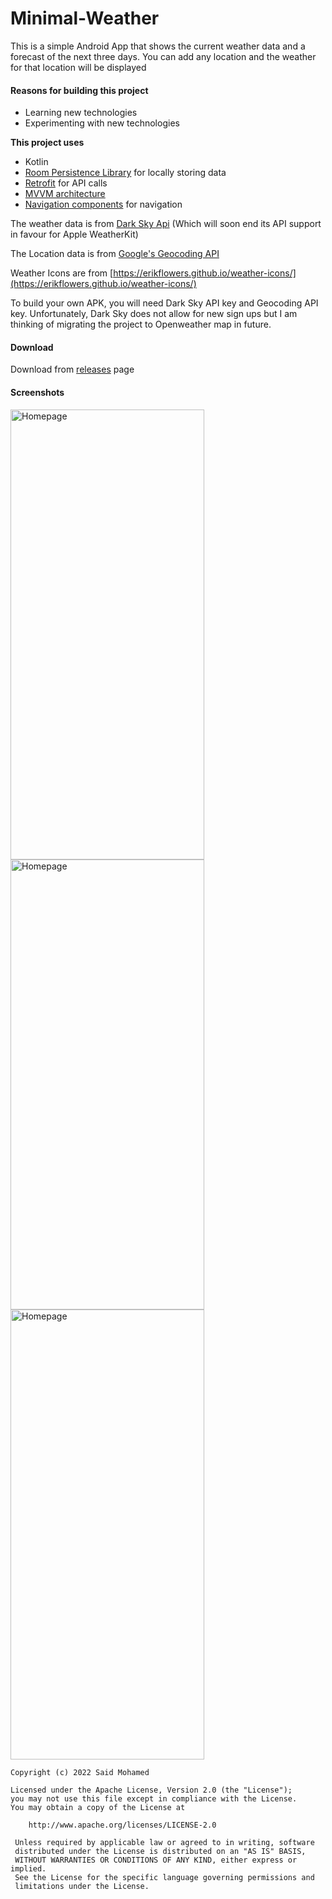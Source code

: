 # Minimal-Weather

This is a simple Android App that shows the current weather data and a forecast of the next three days. You can add any location and the weather for that location will be displayed

#### Reasons for building this project

- Learning new technologies
- Experimenting with new technologies

**This project uses**

- Kotlin
- [Room Persistence Library](https://developer.android.com/training/data-storage/room) for locally storing data
- [Retrofit](https://square.github.io/retrofit/) for API calls
- [MVVM architecture](https://developer.android.com/topic/architecture)
- [Navigation components](https://developer.android.com/guide/navigation/navigation-getting-started) for navigation

The weather data is from [Dark Sky Api](https://darksky.net/dev) (Which will soon end its API support in favour for Apple WeatherKit)

The Location data is from [Google's Geocoding API](https://developers.google.com/maps/documentation/geocoding/overview)

Weather Icons are from [https://erikflowers.github.io/weather-icons/](https://erikflowers.github.io/weather-icons/)

To build your own APK, you will need Dark Sky API key and Geocoding API key. Unfortunately, Dark Sky does not allow for new sign ups but I am thinking of migrating the project to Openweather map in future.

#### Download

Download from [releases](https://github.com/saidmsaid81/Minimal-Weather/releases) page

#### Screenshots
<img src="https://user-images.githubusercontent.com/6289431/185983298-721f41a7-0f6a-495d-ad78-24c3b46240ba.jpg" alt="Homepage" width="310" height="720"/>  <img src="https://user-images.githubusercontent.com/6289431/185983244-ecc5442e-8c22-45a0-b1bb-8e897cd24f15.jpg" alt="Homepage" width="310" height="720"/>  <img src="https://user-images.githubusercontent.com/6289431/185983507-c84065c1-24a4-4117-89d3-6a49090ea8db.jpg" alt="Homepage" width="310" height="720"/>


    Copyright (c) 2022 Said Mohamed

    Licensed under the Apache License, Version 2.0 (the "License");
    you may not use this file except in compliance with the License.
    You may obtain a copy of the License at

        http://www.apache.org/licenses/LICENSE-2.0

     Unless required by applicable law or agreed to in writing, software
     distributed under the License is distributed on an "AS IS" BASIS,
     WITHOUT WARRANTIES OR CONDITIONS OF ANY KIND, either express or implied.
     See the License for the specific language governing permissions and
     limitations under the License.
 

